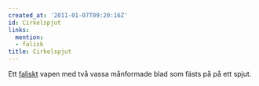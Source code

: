 ```yaml
---
created_at: '2011-01-07T09:20:16Z'
id: Cirkelspjut
links:
  mention:
  - falisk
title: Cirkelspjut
---
```


Ett [faliskt] vapen med två vassa månformade blad som fästs på på ett spjut.

  [faliskt]: falisk

